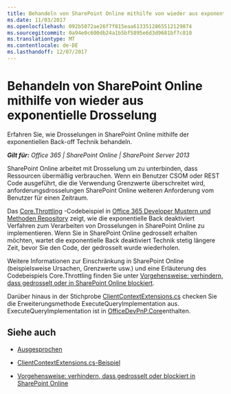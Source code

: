 ```yaml
---
title: Behandeln von SharePoint Online mithilfe von wieder aus exponentielle Drosselung
ms.date: 11/03/2017
ms.openlocfilehash: 092b5072ae26f7f815eaa6133512865512129874
ms.sourcegitcommit: 0a94e0c600db24a1b5bf5895e6d3d9681bf7c810
ms.translationtype: MT
ms.contentlocale: de-DE
ms.lasthandoff: 12/07/2017
---
```

# <a name="handle-sharepoint-online-throttling-by-using-exponential-back-off"></a>Behandeln von SharePoint Online mithilfe von wieder aus exponentielle Drosselung

Erfahren Sie, wie Drosselungen in SharePoint Online mithilfe der exponentiellen Back-off Technik behandeln. 
    
_**Gilt für:** Office 365 | SharePoint Online | SharePoint Server 2013_

SharePoint Online arbeitet mit Drosselung um zu unterbinden, dass Ressourcen übermäßig verbrauchen. Wenn ein Benutzer CSOM oder REST Code ausgeführt, die die Verwendung Grenzwerte überschreitet wird, anforderungsdrosselungen SharePoint Online weiteren Anforderung vom Benutzer für einen Zeitraum. 
    
Das [Core.Throttling](https://github.com/SharePoint/PnP/tree/master/Samples/Core.Throttling) -Codebeispiel in [Office 365 Developer Mustern und Methoden Repository](https://github.com/SharePoint/PnP) zeigt, wie die exponentielle Back deaktiviert Verfahren zum Verarbeiten von Drosselungen in SharePoint Online zu implementieren. Wenn Sie in SharePoint Online gedrosselt erhalten möchten, wartet die exponentielle Back deaktiviert Technik stetig längere Zeit, bevor Sie den Code, der gedrosselt wurde wiederholen.
    
Weitere Informationen zur Einschränkung in SharePoint Online (beispielsweise Ursachen, Grenzwerte usw.) und eine Erläuterung des Codebeispiels Core.Throttling finden Sie unter [Vorgehensweise: verhindern, dass gedrosselt oder in SharePoint Online blockiert](https://msdn.microsoft.com/library/office/dn889829.aspx). 

Darüber hinaus in der Stichprobe [ClientContextExtensions.cs](https://github.com/SharePoint/PnP/blob/dev/Samples/Core.Throttling/Core.Throttling/ClientContextExtensions.cs) checken Sie die Erweiterungsmethode ExecuteQueryImplementation aus. ExecuteQueryImplementation ist in [OfficeDevPnP.Core](https://github.com/SharePoint/PnP-Sites-Core/tree/master/Core/OfficeDevPnP.Core)enthalten.    

## <a name="see-also"></a>Siehe auch
<a name="bk_addresources"> </a>

-  [Ausgesprochen](Office-365-development-patterns-and-practices-solution-guidance.md)
    
-  [ClientContextExtensions.cs-Beispiel](https://github.com/SharePoint/PnP/blob/dev/Samples/Core.Throttling/Core.Throttling/ClientContextExtensions.cs)
    
-  [Vorgehensweise: verhindern, dass gedrosselt oder blockiert in SharePoint Online](https://msdn.microsoft.com/library/office/dn889829.aspx)
